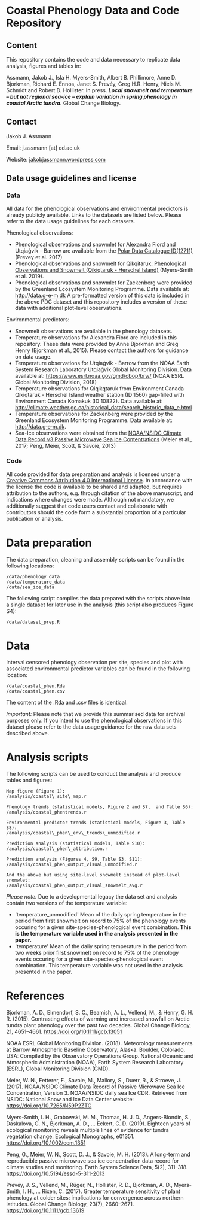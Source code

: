 # Coastal Phenology Data and Code Repository

## Content
This repository contains the code and data necessary to replicate data analysis, figures and tables in:

Assmann, Jakob J., Isla H. Myers-Smith, Albert B. Phillimore, Anne D. Bjorkman, Richard E. Ennos, Janet S. Prevéy, Greg H.R. Henry, Niels M. Schmidt and Robert D. Hollister. In press. ***Local snowmelt and temperature – but not regional sea-ice – explain variation in spring phenology in coastal Arctic tundra***. Global Change Biology.

## Contact
Jakob J. Assmann 

Email: j.assmann [at] ed.ac.uk

Website: [jakobjassmann.wordpress.com](https://jakobjassmann.wordpress.com/)

## Data usage guidelines and license 
### Data
All data for the phenological observations and environmental predictors is already publicly available. Links to the datasets are listed below. Please refer to the data usage guidelines for each datasets.

Phenological observations:
- Phenological observations and snowmlet for Alexandra Fiord and Utqiaġvik - Barrow are available from the [Polar Data Catalogue ID(12711)](www.polardata.ca/pdcsearch/PDCSearchDOI.jsp?doi_id=12722) (Prevey et al. 2017)
- Phenological observations and snowmelt for Qikqitaruk: [Phenological Observations and Snowmelt (Qikiqtaruk - Herschel Island)](https://github.com/ShrubHub/QikiqtarukHub/blob/master/data/qhi_phen_with_before_2017.csv) (Myers-Smith et al. 2019).
- Phenological observations and snowmlet for Zackenberg were provided by the Greenland Ecosystem Monitoring Programme. Data available at: http://data.g-e-m.dk A pre-formatted version of this data is included in the above PDC dataset and this repository includes a version of these data with additional plot-level observations.

Environmental predictors:
- Snowmelt observations are available in the phenology  datasets.
- Temperature observations for Alexandra Fiord are included in this repository. These data were provided by Anne Bjorkman and Greg Henry (Bjorkman et al., 2015). Please contact the authors for guidance on data usage.
- Temperature observations for Utqiaġvik - Barrow from the NOAA Earth System Research Laboratory Utqiaġvik Global Monitoring Division. Data available at: https://www.esrl.noaa.gov/gmd/obop/brw/ (NOAA ESRL Global Monitoring Division, 2018)
- Temperature observations for Qiqikqtaruk from Environment Canada Qikiqtaruk - Herschel Island weather station (ID 1560) gap-filled with Environment Canada Komakuk (ID 10822). Data available at:
http://climate.weather.gc.ca/historical_data/search_historic_data_e.html
- Temperature observations for Zackenberg were provided by the Greenland Ecosystem Monitoring Programme. Data available at: http://data.g‐e‐m.dk.
- Sea-Ice observations were obtained from the [NOAA/NSIDC Climate Data Record v3 Passive Microwave Sea Ice Contentrations](https://nsidc.org/data/G02202) (Meier et al., 2017; Peng, Meier, Scott, & Savoie, 2013)

### Code
All code provided for data preparation and analysis is licensed under a [Creative Commons Attribution 4.0 International License](http://creativecommons.org/licenses/by/4.0/). In accordance with the license the code is available to be shared and adapted, but requires attribution to the authors, e.g. through citation of the above manuscript, and indications where changes were made. Although not mandatory, we additionally suggest that code users contact and collaborate with contributors should the code form a substantial proportion of a particular publication or analysis.

# Data preparation
The data preparation, cleaning and assembly scripts can be found in the following locations:
```
/data/phenology_data
/data/temperature_data
/data/sea_ice_data
```
The following script compiles the data prepared with the scripts above into a single dataset for later use in the analysis (this script also produces Figure S4):
```
/data/dataset_prep.R
```

# Data 
Interval censored phenology observation per site, species and plot with associated environmental predictor variables can be found in the following location:
```
/data/coastal_phen.Rda
/data/coastal_phen.csv
```
The content of the .Rda and .csv files is identical.

*Important:* Please note that we provide this summarised data for archival purposes only. If you intent to use the phenological observations in this dataset please refer to the data usage guidance for the raw data sets described above. 

# Analysis scripts
The following scripts can be used to conduct the analysis and produce tables and figures:
```
Map figure (Figure 1):
/analysis/coastal\_site\_map.r

Phenology trends (statistical models, Figure 2 and S7,  and Table S6):
/analysis/coastal_phentrends.r

Environmental predictor trends (statistical models, Figure 3, Table S8):
/analysis/coastal\_phen\_env\_trends\_unmodified.r

Prediction analysis (statistical models, Table S10):
/analysis/coastal\_phen\_attribution.r

Prediction analysis (Figures 4, S9, Table S3, S11):
/analysis/coastal_phen_output_visual_unmodified.r		

And the above but using site-level snowmelt instead of plot-level snomwlet:
/analysis/coastal_phen_output_visual_snowmelt_avg.r	
```
*Please note:* Due to a developmental legacy the data set and analysis contain two versions of the temperature variable:
- 'temperature_unmodified' Mean of the daily spring temperature in the period from first snowmelt on record to 75% of the phenology events occuring for a given site-species-phenological event combination. **This is the temperature variable used in the analysis presented in the paper.**
- 'temperature' Mean of the daily spring temperature in the period from two weeks prior first snowmelt on record to 75% of the phenology events occuring for a given site-species-phenological event combination. This temperature variable was not used in the analysis presented in the paper.

# References
Bjorkman, A. D., Elmendorf, S. C., Beamish, A. L., Vellend, M., & Henry, G. H. R. (2015). Contrasting effects of warming and increased snowfall on Arctic tundra plant phenology over the past two decades. Global Change Biology, 21, 4651–4661. https://doi.org/10.1111/gcb.13051

NOAA ESRL Global Monitoring Division. (2018). Meteorology measurements at Barrow Atmospheric Baseline Observatory,  Alaska. Boulder, Colorado, USA: Compiled by the Observatory Operations Group. National Oceanic and Atmospheric Administration (NOAA), Earth System Research Laboratory  (ESRL), Global Monitoring Division (GMD).

Meier, W. N., Fetterer, F., Savoie, M., Mallory, S., Duerr, R., & Stroeve, J. (2017). NOAA/NSIDC Climate Data Record of Passive 
Microwave Sea Ice Concentration, Version 3. NOAA/NSIDC daily sea Ice CDR. Retrieved from NSIDC: National Snow and Ice Data Center website: https://doi.org/10.7265/N59P2ZTG

Myers-Smith, I. H., Grabowski, M. M., Thomas, H. J. D., Angers-Blondin, S., Daskalova, G. N., Bjorkman, A. D., … Eckert, C. D. (2019). Eighteen years of ecological monitoring reveals multiple lines of evidence for tundra vegetation change. Ecological Monographs, e01351. https://doi.org/10.1002/ecm.1351

Peng, G., Meier, W. N., Scott, D. J., & Savoie, M. H. (2013). A long-term and reproducible passive microwave sea ice concentration data record for climate studies and monitoring. Earth System Science Data, 5(2), 311–318. https://doi.org/10.5194/essd-5-311-2013

Prevéy, J. S., Vellend, M., Rüger, N., Hollister, R. D., Bjorkman, A. D., Myers-Smith, I. H., … Rixen, C. (2017). Greater temperature sensitivity of plant phenology at colder sites: implications for convergence across northern latitudes. Global Change Biology, 23(7), 2660–2671. https://doi.org/10.1111/gcb.13619

